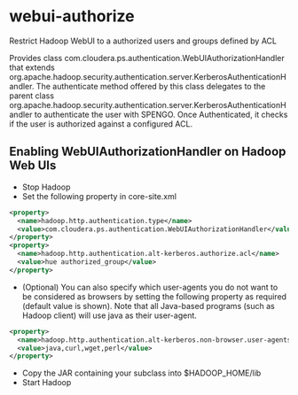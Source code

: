 # webui-authorize
Restrict Hadoop WebUI to a authorized users and groups defined by ACL

Provides class com.cloudera.ps.authentication.WebUIAuthorizationHandler that extends org.apache.hadoop.security.authentication.server.KerberosAuthenticationHandler. The authenticate method offered by this class delegates to the parent class org.apache.hadoop.security.authentication.server.KerberosAuthenticationHandler to authenticate the user with SPENGO. Once Authenticated, it checks if the user is authorized against a configured ACL.

## Enabling WebUIAuthorizationHandler on Hadoop Web UIs
* Stop Hadoop
* Set the following property in core-site.xml
```xml
<property>
  <name>hadoop.http.authentication.type</name>
  <value>com.cloudera.ps.authentication.WebUIAuthorizationHandler</value>
</property>
<property>
  <name>hadoop.http.authentication.alt-kerberos.authorize.acl</name>
  <value>hue authorized_group</value>
</property>
```    
* (Optional) You can also specify which user-agents you do not want to be considered as browsers by setting the following property as required (default value is shown). Note that all Java-based programs (such as Hadoop client) will use java as their user-agent.
```xml
<property>
  <name>hadoop.http.authentication.alt-kerberos.non-browser.user-agents</name>
  <value>java,curl,wget,perl</value>
</property>
```
* Copy the JAR containing your subclass into $HADOOP_HOME/lib
* Start Hadoop
